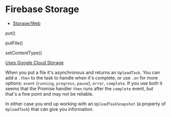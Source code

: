 # Firebase Storage

* [Storage/Web](https://firebase.google.com/docs/storage/web/start)

put()

putFile()

setContentType()

[Uses Google Cloud Storage](https://cloud.google.com/storage/)



When you put a file it's asynchronous and returns an `UploadTask`. You can add a `.then` to the task to handle when it's complete, or use `.on` for more options: `event` (`running`, `progress`, `pause`), `error`, `complete`. If you use both it seems that the Promise handler `then` runs after the `complete` event, but that's a fine point and may not be reliable.

In either case you end up working with an `UploadTaskSnapshot` (a property of `UploadTask`) that can give you information.
